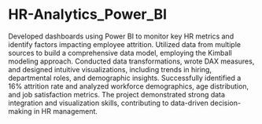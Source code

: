 # HR-Analytics_Power_BI

Developed dashboards using Power BI to monitor key HR metrics and identify factors impacting employee attrition. Utilized data from multiple sources to build a comprehensive data model, employing the Kimball modeling approach. Conducted data transformations, wrote DAX measures, and designed intuitive visualizations, including trends in hiring, departmental roles, and demographic insights. Successfully identified a 16% attrition rate and analyzed workforce demographics, age distribution, and job satisfaction metrics. The project demonstrated strong data integration and visualization skills, contributing to data-driven decision-making in HR management.
